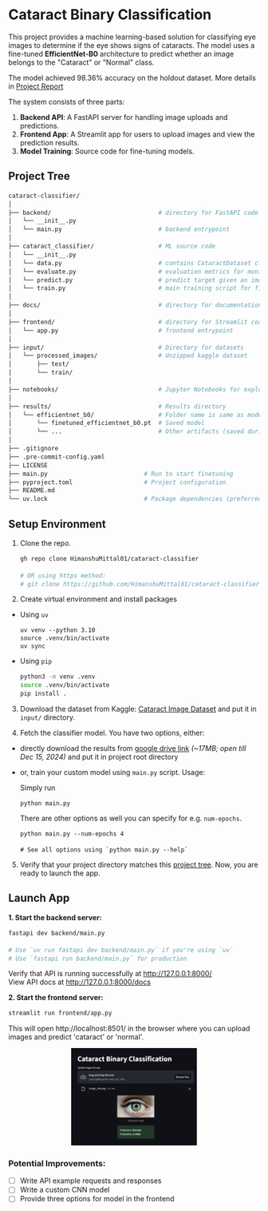 # Cataract Binary Classification

This project provides a machine learning-based solution for classifying eye images to determine if the eye shows signs of cataracts. The model uses a fine-tuned **EfficientNet-B0** architecture to predict whether an image belongs to the "Cataract" or "Normal" class.

The model achieved 98.36% accuracy on the holdout dataset. More details in [Project Report](https://docs.google.com/document/d/1KfH6fVNJZXXpRWjPOsDJ2fT2urjExHhpuTjELu3iM_Q/edit?usp=sharing)

The system consists of three parts:
1. **Backend API**: A FastAPI server for handling image uploads and predictions.
2. **Frontend App**: A Streamlit app for users to upload images and view the prediction results.
3. **Model Training**: Source code for fine-tuning models.

## Project Tree

```bash
cataract-classifier/
│
├── backend/                              # directory for FastAPI code
│   └── __init__.py
│   └── main.py                           # backend entrypoint
│
├── cataract_classifier/                  # ML source code
│   └── __init__.py
│   └── data.py                           # contains CataractDataset class and split utility
│   └── evaluate.py                       # evaluation metrics for monitoring on epoch end
│   └── predict.py                        # predict target given an image or image paths
│   └── train.py                          # main training script for finetuning
│
├── docs/                                 # directory for documentation
│
├── frontend/                             # directory for Streamlit code
│   └── app.py                            # frontend entrypoint
│
├── input/                                # Directory for datasets
│   └── processed_images/                 # Unzipped kaggle dataset
│       ├── test/
│       └── train/
│
├── notebooks/                            # Jupyter Notebooks for exploration / experiments
│
├── results/                              # Results directory
│   └── efficientnet_b0/                  # Folder name is same as model name for saving results
│       └── finetuned_efficientnet_b0.pt  # Saved model
│       └── ...                           # Other artifacts (saved during training)
│
├── .gitignore
├── .pre-commit-config.yaml
├── LICENSE
├── main.py                           # Run to start finetuning
├── pyproject.toml                    # Project configuration
├── README.md
└── uv.lock                           # Package dependencies (preferred)
```

## Setup Environment

1. Clone the repo.

    ```bash
    gh repo clone HimanshuMittal01/cataract-classifier

    # OR using https method:
    # git clone https://github.com/HimanshuMittal01/cataract-classifier.git
    ```

2. Create virtual environment and install packages
- Using `uv`

    ```
    uv venv --python 3.10
    source .venv/bin/activate
    uv sync
    ```

- Using `pip`

    ```zsh
    python3 -m venv .venv
    source .venv/bin/activate
    pip install .
    ```

3. Download the dataset from Kaggle: [Cataract Image Dataset](https://www.kaggle.com/datasets/nandanp6/cataract-image-dataset) and put it in `input/` directory.

4. Fetch the classifier model. You have two options, either:
- directly download the results from [google drive link](https://drive.google.com/drive/folders/1XgRdz71DEOhuSHSpAf64CP-JHmcj9mG-?usp=drive_link) *(~17MB; open till Dec 15, 2024)* and put it in project root directory
- or, train your custom model using `main.py` script. Usage:

    Simply run
    ```
    python main.py
    ```

    There are other options as well you can specify for e.g. `num-epochs`.
    ```
    python main.py --num-epochs 4

    # See all options using `python main.py --help`
    ```

5. Verify that your project directory matches this [project tree](#project-tree). Now, you are ready to launch the app.

## Launch App

**1. Start the backend server:**

```zsh
fastapi dev backend/main.py

# Use `uv run fastapi dev backend/main.py` if you're using `uv`
# Use `fastapi run backend/main.py` for production
```

Verify that API is running successfully at http://127.0.0.1:8000/ </br>
View API docs at http://127.0.0.1:8000/docs

**2. Start the frontend server:**

```zsh
streamlit run frontend/app.py
```

This will open http://localhost:8501/ in the browser where you can upload images and predict 'cataract' or 'normal'.

<p align="center">
<img src="docs/static/sample_app_ss.png" style="width:50%; margin:auto; " />
</p>

### Potential Improvements:
- [ ] Write API example requests and responses
- [ ] Write a custom CNN model
- [ ] Provide three options for model in the frontend
